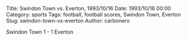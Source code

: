 Title: Swindon Town vs. Everton, 1993/10/16
Date: 1993/10/16 00:00
Category: sports
Tags: football, football scores, Swindon Town, Everton
Slug: swindon-town-vs-everton
Author: carbonero


Swindon Town 1 - 1 Everton
